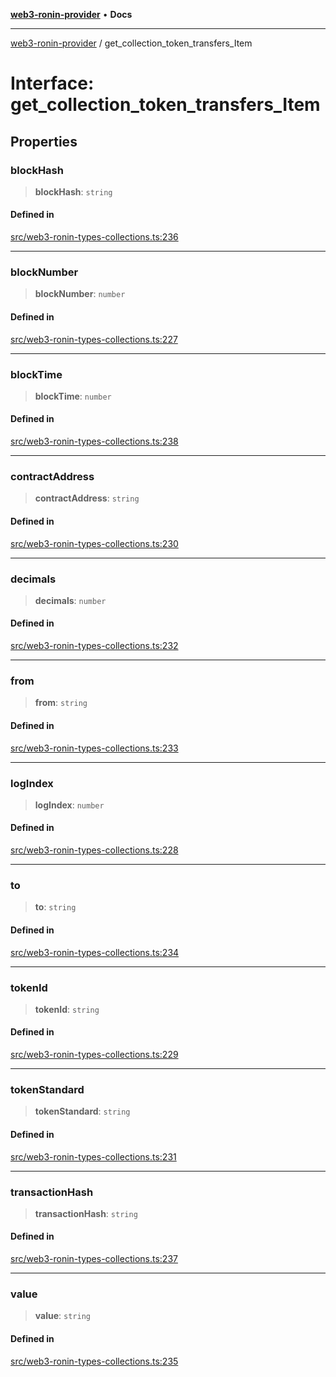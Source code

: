 [**web3-ronin-provider**](../README.md) • **Docs**

***

[web3-ronin-provider](../globals.md) / get\_collection\_token\_transfers\_Item

# Interface: get\_collection\_token\_transfers\_Item

## Properties

### blockHash

> **blockHash**: `string`

#### Defined in

[src/web3-ronin-types-collections.ts:236](https://github.com/chuacw/web3-ronin-provider/blob/ce08d460e2589edd5c5b854bf0bd2f7be4e0431f/src/web3-ronin-types-collections.ts#L236)

***

### blockNumber

> **blockNumber**: `number`

#### Defined in

[src/web3-ronin-types-collections.ts:227](https://github.com/chuacw/web3-ronin-provider/blob/ce08d460e2589edd5c5b854bf0bd2f7be4e0431f/src/web3-ronin-types-collections.ts#L227)

***

### blockTime

> **blockTime**: `number`

#### Defined in

[src/web3-ronin-types-collections.ts:238](https://github.com/chuacw/web3-ronin-provider/blob/ce08d460e2589edd5c5b854bf0bd2f7be4e0431f/src/web3-ronin-types-collections.ts#L238)

***

### contractAddress

> **contractAddress**: `string`

#### Defined in

[src/web3-ronin-types-collections.ts:230](https://github.com/chuacw/web3-ronin-provider/blob/ce08d460e2589edd5c5b854bf0bd2f7be4e0431f/src/web3-ronin-types-collections.ts#L230)

***

### decimals

> **decimals**: `number`

#### Defined in

[src/web3-ronin-types-collections.ts:232](https://github.com/chuacw/web3-ronin-provider/blob/ce08d460e2589edd5c5b854bf0bd2f7be4e0431f/src/web3-ronin-types-collections.ts#L232)

***

### from

> **from**: `string`

#### Defined in

[src/web3-ronin-types-collections.ts:233](https://github.com/chuacw/web3-ronin-provider/blob/ce08d460e2589edd5c5b854bf0bd2f7be4e0431f/src/web3-ronin-types-collections.ts#L233)

***

### logIndex

> **logIndex**: `number`

#### Defined in

[src/web3-ronin-types-collections.ts:228](https://github.com/chuacw/web3-ronin-provider/blob/ce08d460e2589edd5c5b854bf0bd2f7be4e0431f/src/web3-ronin-types-collections.ts#L228)

***

### to

> **to**: `string`

#### Defined in

[src/web3-ronin-types-collections.ts:234](https://github.com/chuacw/web3-ronin-provider/blob/ce08d460e2589edd5c5b854bf0bd2f7be4e0431f/src/web3-ronin-types-collections.ts#L234)

***

### tokenId

> **tokenId**: `string`

#### Defined in

[src/web3-ronin-types-collections.ts:229](https://github.com/chuacw/web3-ronin-provider/blob/ce08d460e2589edd5c5b854bf0bd2f7be4e0431f/src/web3-ronin-types-collections.ts#L229)

***

### tokenStandard

> **tokenStandard**: `string`

#### Defined in

[src/web3-ronin-types-collections.ts:231](https://github.com/chuacw/web3-ronin-provider/blob/ce08d460e2589edd5c5b854bf0bd2f7be4e0431f/src/web3-ronin-types-collections.ts#L231)

***

### transactionHash

> **transactionHash**: `string`

#### Defined in

[src/web3-ronin-types-collections.ts:237](https://github.com/chuacw/web3-ronin-provider/blob/ce08d460e2589edd5c5b854bf0bd2f7be4e0431f/src/web3-ronin-types-collections.ts#L237)

***

### value

> **value**: `string`

#### Defined in

[src/web3-ronin-types-collections.ts:235](https://github.com/chuacw/web3-ronin-provider/blob/ce08d460e2589edd5c5b854bf0bd2f7be4e0431f/src/web3-ronin-types-collections.ts#L235)
